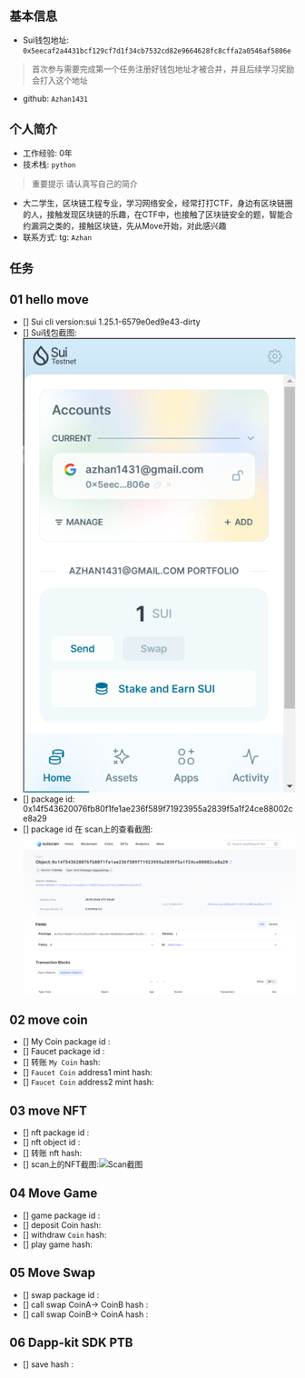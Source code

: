 ## 基本信息
- Sui钱包地址: `0x5eecaf2a4431bcf129cf7d1f34cb7532cd82e9664628fc8cffa2a0546af5806e`
> 首次参与需要完成第一个任务注册好钱包地址才被合并，并且后续学习奖励会打入这个地址
- github: `Azhan1431`

## 个人简介
- 工作经验: 0年
- 技术栈: `python` 
> 重要提示 请认真写自己的简介
- 大二学生，区块链工程专业，学习网络安全，经常打打CTF，身边有区块链圈的人，接触发现区块链的乐趣，在CTF中，也接触了区块链安全的题，智能合约漏洞之类的，接触区块链，先从Move开始，对此感兴趣
- 联系方式: tg: `Azhan` 

## 任务

##   01 hello move  
- [] Sui cli version:sui 1.25.1-6579e0ed9e43-dirty
- [] Sui钱包截图: ![](./readme/sui钱包-1716711724794-2.png)
- [] package id: 0x14f543620076fb80f1fe1ae236f589f71923955a2839f5a1f24ce88002ce8a29
- [] package id 在 scan上的查看截图:![](./readme/scan-1716711762314-5.png)

##   02 move coin
- [] My Coin package id : 
- [] Faucet package id : 
- [] 转账 `My Coin` hash:
- [] `Faucet Coin` address1 mint hash:
- [] `Faucet Coin` address2 mint hash:

##   03 move NFT
- [] nft package id :
- [] nft object id : 
- [] 转账 nft  hash:
- [] scan上的NFT截图:![Scan截图](./images/你的图片地址)

##   04 Move Game
- [] game package id :
- [] deposit Coin hash:
- [] withdraw `Coin` hash:
- [] play game hash:

##   05 Move Swap
- [] swap package id :
- [] call swap CoinA-> CoinB  hash :
- [] call swap CoinB-> CoinA  hash :

##   06 Dapp-kit SDK PTB
- [] save hash :
